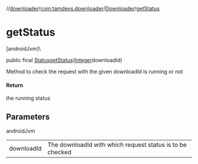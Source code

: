 //[downloader](../../../index.md)/[com.tamdevs.downloader](../index.md)/[Downloader](index.md)/[getStatus](get-status.md)

# getStatus

[androidJvm]\

public final [Status](../-status/index.md)[getStatus](get-status.md)([Integer](https://developer.android.com/reference/kotlin/java/lang/Integer.html)downloadId)

Method to check the request with the given downloadId is running or not

#### Return

the running status

## Parameters

androidJvm

| | |
|---|---|
| downloadId | The downloadId with which request status is to be checked |
